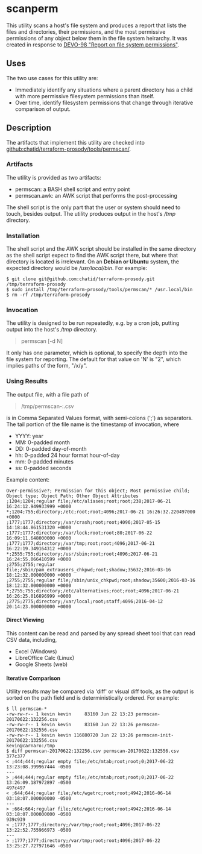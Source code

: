 # scanperm

This utility scans a host's file system and produces a report that lists the files 
and directories, their permissions, and the most permissive permissions of any object
below them in the file system heirarchy.
It was created in response to [DEVO-98 "Report on file system permissions"](https://chatid.atlassian.net/browse/DEVO-98). 

## Uses
The two use cases for this utility are:
* Immediately identify any situations where a parent directory has a child with more permissive filesystem permissions than itself.
* Over time, identify filesystem permissions that change through iterative comparison of output.

## Description
The artifacts that implement this utility are checked into [github:chatid/terraform-prosody/tools/permscan/](https://github.com/chatid/terraform-prosody/tree/DEVO-98/tools/permscan).

### Artifacts
The utility is provided as two artifacts:
* permscan: a BASH shell script and entry point
* permscan.awk: an AWK script that performs the post-processing

The shell script is the only part that the user or system should need to touch, besides output. 
The utility produces output in the host's _/tmp_ directory.

### Installation
The shell script and the AWK script should be installed in the same directory as the shell script expect to find the AWK script there, but where that directory is located is irrelevant. On an **Debian or Ubuntu** system, the expected directory would be _/usr/local/bin_.
For example:
```
$ git clone git@github.com:chatid/terraform-prosody.git /tmp/terraform-prosody
$ sudo install /tmp/terraform-prosody/tools/permscan/* /usr.local/bin
$ rm -rf /tmp/terraform-prosody
```
### Invocation
The utility is designed to be run repeatedly, e.g. by a cron job, putting output into the host's _/tmp_ directory. 

>permscan [-d N]

It only has one parameter, which is optional, to specify the depth into the file system for reporting. 
The default for that value on 'N' is "2", which implies paths of the form, "/x/y".

### Using Results
The output file, with a file path of

> /tmp/permscan-<YYYYMMDD>:<hhmmss>.csv

is in Comma Separated Values format, with semi-colons (';') as separators. The tail portion of the file name is the timestamp of invocation, where
- YYYY: year
- MM: 0-padded month
- DD: 0-padded day-of-month
- hh: 0-padded 24 hour format hour-of-day
- mm: 0-padded minutes
- ss: 0-padded seconds

Example content:
```
Over-permissive?; Permission for this object; Most permissive child; Object type; Object Path; Other Object Attributes
;1204;1204;regular file;/etc/aliases;root;root;238;2017-06-21 16:24:12.949933999 +0000
*;1204;755;directory;/etc;root;root;4096;2017-06-21 16:26:32.220497000 +0000
;1777;1777;directory;/var/crash;root;root;4096;2017-05-15 14:18:44.861531320 +0000
;1777;1777;directory;/var/lock;root;root;80;2017-06-22 16:09:11.648000000 +0000
;1777;1777;directory;/var/tmp;root;root;4096;2017-06-21 16:22:19.349164312 +0000
*;2555;755;directory;/usr/sbin;root;root;4096;2017-06-21 16:24:55.066410599 +0000
;2755;2755;regular file;/sbin/pam_extrausers_chkpwd;root;shadow;35632;2016-03-16 18:12:32.000000000 +0000
;2755;2755;regular file;/sbin/unix_chkpwd;root;shadow;35600;2016-03-16 18:12:32.000000000 +0000
*;2755;755;directory;/etc/alternatives;root;root;4096;2017-06-21 16:26:25.016896999 +0000
;2775;2775;directory;/var/local;root;staff;4096;2016-04-12 20:14:23.000000000 +0000
```
#### Direct Viewing
This content can be read and parsed by any spread sheet tool that can read CSV data, including,
* Excel (Windows)
* LibreOffice Calc (Linux)
* Google Sheets (web)

#### Iterative Comparison
Utility results may be compared via 'diff' or visual diff tools, as the output is sorted on the path field and is deterministically ordered.
For example:
```
$ ll permscan-*
-rw-rw-r-- 1 kevin kevin     83160 Jun 22 13:23 permscan-20170622:132256.csv
-rw-rw-r-- 1 kevin kevin     83160 Jun 22 13:26 permscan-20170622:132556.csv
-rw-rw-r-- 1 kevin kevin 116880720 Jun 22 13:26 permscan-init-20170622:132556.csv
kevin@carnaro:/tmp 
$ diff permscan-20170622:132256.csv permscan-20170622:132556.csv
377c377
< ;444;444;regular empty file;/etc/mtab;root;root;0;2017-06-22 13:23:08.399967444 -0500
---
> ;444;444;regular empty file;/etc/mtab;root;root;0;2017-06-22 13:26:09.187972897 -0500
497c497
< ;644;644;regular file;/etc/wgetrc;root;root;4942;2016-06-14 03:18:07.000000000 -0500
---
> ;664;664;regular file;/etc/wgetrc;root;root;4942;2016-06-14 03:18:07.000000000 -0500
939c939
< ;1777;1777;directory;/var/tmp;root;root;4096;2017-06-22 13:22:52.755966973 -0500
---
> ;1777;1777;directory;/var/tmp;root;root;4096;2017-06-22 13:25:27.727971646 -0500
```
